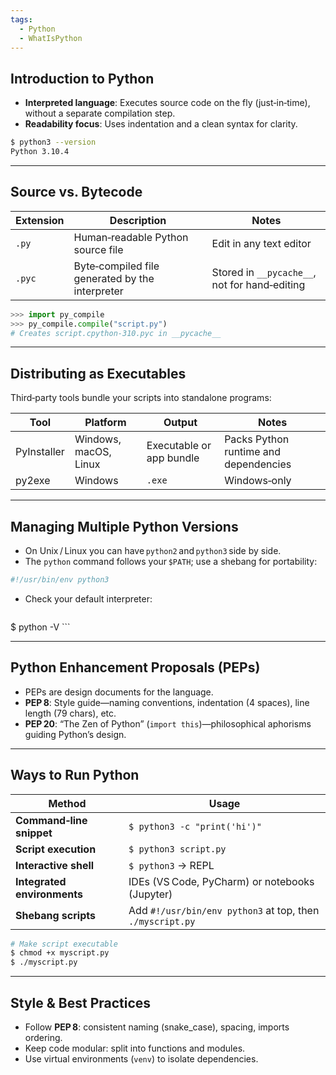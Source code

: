```yaml
---
tags:
  - Python
  - WhatIsPython
---
```

## Introduction to Python
- **Interpreted language**: Executes source code on the fly (just‑in‑time), without a separate compilation step.
- **Readability focus**: Uses indentation and a clean syntax for clarity.

```bash
$ python3 --version
Python 3.10.4
```

---
## Source vs. Bytecode

| Extension | Description                                     | Notes                                         |
| --------- | ----------------------------------------------- | --------------------------------------------- |
| `.py`     | Human‑readable Python source file               | Edit in any text editor                       |
| `.pyc`    | Byte‑compiled file generated by the interpreter | Stored in `__pycache__`, not for hand‑editing |

```python
>>> import py_compile
>>> py_compile.compile("script.py")
# Creates script.cpython-310.pyc in __pycache__
```

---
## Distributing as Executables
Third‑party tools bundle your scripts into standalone programs:

| Tool        | Platform              | Output                   | Notes                                 |
| ----------- | --------------------- | ------------------------ | ------------------------------------- |
| PyInstaller | Windows, macOS, Linux | Executable or app bundle | Packs Python runtime and dependencies |
| py2exe      | Windows               | `.exe`                   | Windows‑only                          |

---
## Managing Multiple Python Versions
- On Unix / Linux you can have `python2` and `python3` side by side.
- The `python` command follows your `$PATH`; use a shebang for portability:
```bash
#!/usr/bin/env python3
```
- Check your default interpreter:
    ```bash
$ python -V
    ```

---
## Python Enhancement Proposals (PEPs)

- PEPs are design documents for the language.
- **PEP 8**: Style guide—naming conventions, indentation (4 spaces), line length (79 chars), etc.
- **PEP 20**: “The Zen of Python” (`import this`)—philosophical aphorisms guiding Python’s design.

---
## Ways to Run Python

| Method                      | Usage                                                     |
| --------------------------- | --------------------------------------------------------- |
| **Command‑line snippet**    | `$ python3 -c "print('hi')"`                              |
| **Script execution**        | `$ python3 script.py`                                     |
| **Interactive shell**       | `$ python3` → REPL                                        |
| **Integrated environments** | IDEs (VS Code, PyCharm) or notebooks (Jupyter)            |
| **Shebang scripts**         | Add `#!/usr/bin/env python3` at top, then `./myscript.py` |

```bash
# Make script executable
$ chmod +x myscript.py
$ ./myscript.py
```

---
## Style & Best Practices
- Follow **PEP 8**: consistent naming (snake_case), spacing, imports ordering.
- Keep code modular: split into functions and modules.
- Use virtual environments (`venv`) to isolate dependencies.

